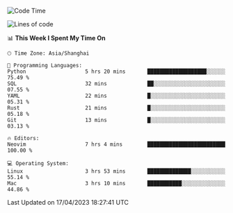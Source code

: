 <!--START_SECTION:waka-->
![Code Time](http://img.shields.io/badge/Code%20Time-1%2C290%20hrs%2022%20mins-blue)

![Lines of code](https://img.shields.io/badge/From%20Hello%20World%20I%27ve%20Written-267.4%20thousand%20lines%20of%20code-blue)

📊 **This Week I Spent My Time On** 

```text
🕑︎ Time Zone: Asia/Shanghai

💬 Programming Languages: 
Python                   5 hrs 20 mins       ███████████████████░░░░░░   75.49 % 
SQL                      32 mins             ██░░░░░░░░░░░░░░░░░░░░░░░   07.55 % 
YAML                     22 mins             █░░░░░░░░░░░░░░░░░░░░░░░░   05.31 % 
Rust                     21 mins             █░░░░░░░░░░░░░░░░░░░░░░░░   05.18 % 
Git                      13 mins             █░░░░░░░░░░░░░░░░░░░░░░░░   03.13 % 

🔥 Editors: 
Neovim                   7 hrs 4 mins        █████████████████████████   100.00 % 

💻 Operating System: 
Linux                    3 hrs 53 mins       ██████████████░░░░░░░░░░░   55.14 % 
Mac                      3 hrs 10 mins       ███████████░░░░░░░░░░░░░░   44.86 % 
```


 Last Updated on 17/04/2023 18:27:41 UTC
<!--END_SECTION:waka-->

